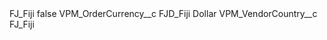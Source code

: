 <?xml version="1.0" encoding="UTF-8"?>
<CustomMetadata xmlns="http://soap.sforce.com/2006/04/metadata" xmlns:xsi="http://www.w3.org/2001/XMLSchema-instance" xmlns:xsd="http://www.w3.org/2001/XMLSchema">
    <label>FJ_Fiji</label>
    <protected>false</protected>
    <values>
        <field>VPM_OrderCurrency__c</field>
        <value xsi:type="xsd:string">FJD_Fiji Dollar</value>
    </values>
    <values>
        <field>VPM_VendorCountry__c</field>
        <value xsi:type="xsd:string">FJ_Fiji</value>
    </values>
</CustomMetadata>

